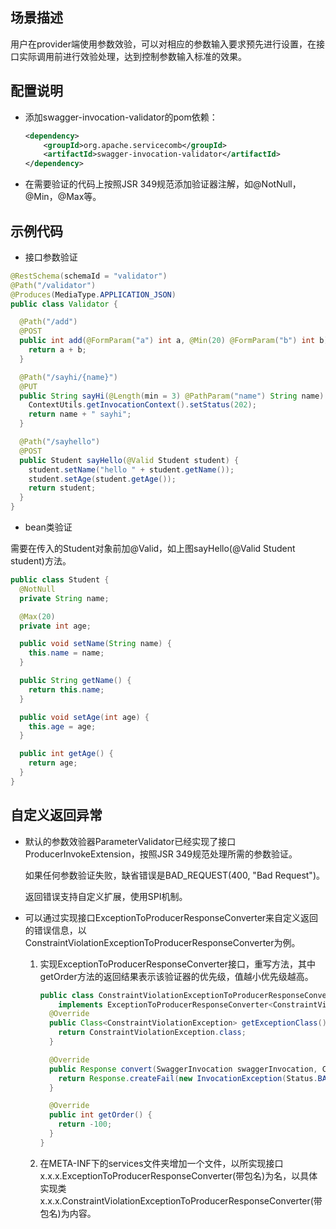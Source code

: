 ## 场景描述

用户在provider端使用参数效验，可以对相应的参数输入要求预先进行设置，在接口实际调用前进行效验处理，达到控制参数输入标准的效果。

## 配置说明

* 添加swagger-invocation-validator的pom依赖：

  ```xml
  <dependency>
      <groupId>org.apache.servicecomb</groupId>
      <artifactId>swagger-invocation-validator</artifactId>
  </dependency>
  ```

* 在需要验证的代码上按照JSR 349规范添加验证器注解，如@NotNull，@Min，@Max等。

## 示例代码

* 接口参数验证

```java
@RestSchema(schemaId = "validator")
@Path("/validator")
@Produces(MediaType.APPLICATION_JSON)
public class Validator {

  @Path("/add")
  @POST
  public int add(@FormParam("a") int a, @Min(20) @FormParam("b") int b) {
    return a + b;
  }

  @Path("/sayhi/{name}")
  @PUT
  public String sayHi(@Length(min = 3) @PathParam("name") String name) {
    ContextUtils.getInvocationContext().setStatus(202);
    return name + " sayhi";
  }

  @Path("/sayhello")
  @POST
  public Student sayHello(@Valid Student student) {
    student.setName("hello " + student.getName());
    student.setAge(student.getAge());
    return student;
  }
}
```

* bean类验证

需要在传入的Student对象前加@Valid，如上图sayHello\(@Valid Student student\)方法。

```java
public class Student {
  @NotNull
  private String name;

  @Max(20)
  private int age;

  public void setName(String name) {
    this.name = name;
  }

  public String getName() {
    return this.name;
  }

  public void setAge(int age) {
    this.age = age;
  }

  public int getAge() {
    return age;
  }
}
```

## 自定义返回异常

* 默认的参数效验器ParameterValidator已经实现了接口ProducerInvokeExtension，按照JSR 349规范处理所需的参数验证。

  如果任何参数验证失败，缺省错误是BAD\_REQUEST\(400, "Bad Request"\)。

  返回错误支持自定义扩展，使用SPI机制。

* 可以通过实现接口ExceptionToProducerResponseConverter来自定义返回的错误信息，以ConstraintViolationExceptionToProducerResponseConverter为例。

  1. 实现ExceptionToProducerResponseConverter接口，重写方法，其中getOrder方法的返回结果表示该验证器的优先级，值越小优先级越高。

     ```java
     public class ConstraintViolationExceptionToProducerResponseConverter
         implements ExceptionToProducerResponseConverter<ConstraintViolationException> {
       @Override
       public Class<ConstraintViolationException> getExceptionClass() {
         return ConstraintViolationException.class;
       }

       @Override
       public Response convert(SwaggerInvocation swaggerInvocation, ConstraintViolationException e) {
         return Response.createFail(new InvocationException(Status.BAD_REQUEST, e.getConstraintViolations().toString()));
       }

       @Override
       public int getOrder() {
         return -100;
       }
     }
     ```

  2. 在META-INF下的services文件夹增加一个文件，以所实现接口x.x.x.ExceptionToProducerResponseConverter\(带包名\)为名，以具体实现类x.x.x.ConstraintViolationExceptionToProducerResponseConverter\(带包名\)为内容。



